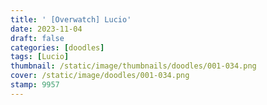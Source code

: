 ```yaml
---
title: ' [Overwatch] Lucio'
date: 2023-11-04
draft: false
categories: [doodles]
tags: [Lucio]
thumbnail: /static/image/thumbnails/doodles/001-034.png
cover: /static/image/doodles/001-034.png
stamp: 9957
---
```

